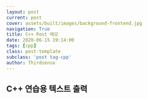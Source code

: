 ```yaml
---
layout: post
current: post
cover: assets/built/images/background-frontend.jpg
navigation: True
title: C++ Post 메모
date: 2020-06-15 19:14:00
tags: [cpp]
class: post-template
subclass: 'post tag-cpp'
author: Thirdsense
---
```



## C++ 연습용 텍스트 출력